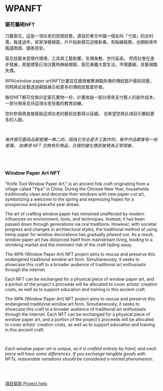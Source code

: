 <h1>WPANFT</h1>
<h3>窗花藝術NFT</h3>

<p>刀鏃窗花，這是一項古老的民間技藝，源自於東方中國一個名叫「弋坡」的古村落，每逢過年，家家淨屋糊窗，戶戶貼新窗花迎接新春，有點綴裝飾，也期盼來年風調雨順、國泰民安。</p>
<p>窗花技藝未受現代環境、工具與工藝影響，言傳身教、世代延承。 然而社會在進步發展，房屋建築已淘汰舊時麻紙糊窗，窗花漸離大眾生活，市場萎縮，技藝瀕臨失傳。</p>
<p>WPA(window paper art)NFT計畫旨在搶救維繫瀕臨失傳的傳統窗戶藝術技藝，同時將此技藝透過網路展示給更多的傳統技藝愛好者。</p>
<p>每份NFT都可兌換卯定窗花實物一份，計畫收益一部分用來支付藝人的創作成本，一部分用來支持這項古老技藝的教育訓練。</p>
<p>您的參與將直接幫助這項古老的藝術技藝得以延續。 也希望您將此項目引薦給更多的人群。</p>

<br/>
<p><i>每件窗花藝術品都是獨一無二的，因為它完全是手工製作的，每件作品都會有一些差異。 如果用 NFT 交換有形商品，合理的變化應該被視為正常現象。</i></p>
<br/><br/>
<h3>Window Paper Art NFT</h3>
<p>"Knife Tool Window Paper Art," is an ancient folk craft originating from a village called "Yipo" in China. During the Chinese New Year, households traditionally clean and decorate their windows with new paper-cut art, symbolizing a welcome to the spring and expressing hopes for a prosperous and peaceful year ahead.</p>
<p>The art of crafting window paper has remained unaffected by modern influences on environment, tools, and techniques. Instead, it has been passed down through generations via oral traditions. However, with societal progress and changes in architectural styles, the traditional method of using hemp paper for window decorations has gradually phased out. As a result, window paper art has distanced itself from mainstream living, leading to a shrinking market and the imminent risk of the craft fading away.</p>
<p>The WPA (Window Paper Art) NFT project aims to rescue and preserve this endangered traditional window art form. Simultaneously, it seeks to showcase this craft to a broader audience of traditional art enthusiasts through the internet. </p>
<p>Each NFT can be exchanged for a physical piece of window paper art, and a portion of the project's proceeds will be allocated to cover artists' creation costs, as well as to support education and training in this ancient craft.</p>
<p>The WPA (Window Paper Art) NFT project aims to rescue and preserve this endangered traditional window art form. Simultaneously, it seeks to showcase this craft to a broader audience of traditional art enthusiasts through the internet. Each NFT can be exchanged for a physical piece of window paper art, and a portion of the project's proceeds will be allocated to cover artists' creation costs, as well as to support education and training in this ancient craft.</p>

<br/>
<p><i>Each window paper art is unique, as it is crafted entirely by hand, and each piece will have some differences. If you exchange tangible goods with NFTs, reasonable variations should be considered a normal phenomenon.</i></p>

<br/><br/>

[項目幫助 Project help](https://t.me/+_VhIfDLxnSw4NmM1)

<!--
**WPANFT/WPANFT** is a ✨ _special_ ✨ repository because its `README.md` (this file) appears on your GitHub profile.

Here are some ideas to get you started:

- 🔭 I’m currently working on ...
- 🌱 I’m currently learning ...
- 👯 I’m looking to collaborate on ...
- 🤔 I’m looking for help with ...
- 💬 Ask me about ...
- 📫 How to reach me: ...
- 😄 Pronouns: ...
- ⚡ Fun fact: ...
-->
